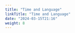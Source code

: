```yaml
---
title: "Time and Language"
linkTitle: "Time and Language"
date: "2024-03-15T21:16"
weight: 8
---
```

